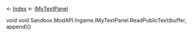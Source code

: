← [Index](Api-Index) ← [IMyTextPanel](Sandbox.ModAPI.Ingame.IMyTextPanel)

void void Sandbox.ModAPI.Ingame.IMyTextPanel.ReadPublicText(buffer, append)()
